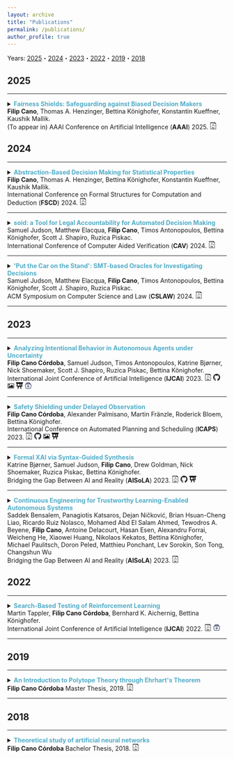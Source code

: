 ```yaml
---
layout: archive
title: "Publications"
permalink: /publications/
author_profile: true
---
```


Years: [2025](#2025)・[2024](#2024)・[2023](#2023)・[2022](#2022)・[2019](#2019)・[2018](#2018)


## 2025 ##

---



<details>
<summary> 
<strong style="color:#52adc8">Fairness Shields: Safeguarding against Biased Decision Makers</strong> <br>
 <strong>Filip Cano</strong>, Thomas A. Henzinger, Bettina Könighofer, Konstantin Kueffner, Kaushik Mallik.
<br>
(To appear in) AAAI Conference on Artificial Intelligence (<strong>AAAI</strong>) 2025.
<a href="https://arxiv.org/pdf/2412.11994"
style="text-decoration: none;">
<img src="./../images/pdf-svg.svg" width=16em title="pdf"/>
</a>
</summary>
<br>
<div style="margin-left: 2em">
<strong> Abstract: </strong>
As AI-based decision-makers increasingly influence decisions that affect humans, it is crucial to ensure their decisions are fair and unbiased. Most algorithms for fair decision-making provide probabilistic guarantees of fairness over the long run, not providing any guarantees at specific intervals, such as yearly or quarterly. In this paper, we introduce a novel neurosymbolic approach to guarantee fairness in every finite run through the use of a symbolic runtime enforcer called a *fairness shield*. The fairness shield monitors and minimally intervenes in the decision-maker’s decisions to ensure that fairness criteria are met either within a bounded horizon or periodically, while also minimizing the costs associated with such interventions as specified by a given cost function. Given a distribution over future decisions and their costs, we present algorithms to compute fairness shields by solving a bounded-horizon optimal control problem. We present synthesis algorithms for four types of fairness shields, each tailored to different operational settings. Our empirical evaluation demonstrates the effectiveness of these shields in ensuring fairness while maintaining cost efficiency across various scenarios.
<br>
<br>
</div>
</details>

<!-- ---




<details>
<summary> 
<strong style="color:#52adc8">Machine Unlearning using Forgetting Neural Networks</strong> <br>
 Amartya Hatua, Trung T. Nguyen, <strong>Filip Cano</strong>, Andrew H. Sung
<br>
International Conference on Agents and Artificial Intelligence (<strong>ICAART</strong>) 2025.
<a href="https://arxiv.org/pdf/2410.22374"
style="text-decoration: none;">
<img src="./../images/pdf-svg.svg" width=16em title="pdf"/>
</a>
</summary>
<br>
<div style="margin-left: 2em">
<strong> Abstract: </strong>
Modern computer systems store vast amounts of personal data, enabling advances in AI and ML but risking user privacy and trust. For privacy reasons, it is desired sometimes for an ML model to forget part of the data it was trained on. This paper presents a new approach to machine unlearning using forgetting neural networks (FNN). FNNs are neural networks with specific forgetting layers, that take inspiration from the processes involved when a human brain forgets. While FNNs had been proposed as a theoretical construct, they have not been previously used as a machine unlearning method. We describe four different types of forgetting layers and study their properties. In our experimental evaluation, we report our results on the MNIST handwritten digit recognition and fashion datasets. The effectiveness of the unlearned models was tested using Membership Inference Attacks (MIA). Successful experimental results demonstrate the great potential of our proposed method for dealing with the machine unlearning problem.
<br>
<br>
</div>
</details> -->





## 2024 ##

---



<details>
<summary> 
<strong style="color:#52adc8">Abstraction-Based Decision Making for Statistical Properties</strong> <br>
 <strong>Filip Cano</strong>, Thomas A. Henzinger, Bettina Könighofer, Konstantin Kueffner, Kaushik Mallik.
<br>
International Conference on Formal Structures for Computation and Deduction (<strong>FSCD</strong>) 2024.
<a href="./../files/fscd24-paper.pdf"
style="text-decoration: none;">
<img src="./../images/pdf-svg.svg" width=16em title="pdf"/>
</a>
</summary>
<br>
<div style="margin-left: 2em">
<strong> Abstract: </strong>
Sequential decision-making in probabilistic environments is a fundamental problem with many applications in AI and economics. In this paper, we present an algorithm for synthesizing sequential decision-making agents that optimize statistical properties such as maximum and average response times. In the general setting of sequential decision-making, the environment is modeled as a random process that generates inputs. The agent responds to each input, aiming to maximize rewards and minimize costs within a specified time horizon. The corresponding synthesis problem is known to be PSPACE-hard. We consider the special case where the input distribution, reward, and cost depend on input-output statistics specified by counter automata. For such problems, this paper presents the first PTIME synthesis algorithms. We introduce the notion of statistical abstraction, which clusters statistically indistinguishable input-output sequences into equivalence classes. This abstraction allows for a dynamic programming algorithm whose complexity grows polynomially with the considered horizon, making the statistical case exponentially more efficient than the general case. We evaluate our algorithm on three different application scenarios of a client-server protocol, where multiple clients compete via bidding to gain access to the service offered by the server. The synthesized policies optimize profit while guaranteeing that none of the server’s clients is disproportionately starved of the service.
<br>
<br>
<details><summary>BibTex:</summary>
<pre>
@inproceedings{cano2024abstraction,
  author =	{Cano, Filip and Henzinger, Thomas A. and K\"{o}nighofer, Bettina and Kueffner, Konstantin and Mallik, Kaushik},
  title =	{Abstraction-Based Decision Making for Statistical Properties},
  booktitle =	{9th International Conference on Formal Structures for Computation and Deduction (FSCD 2024)},
  pages =	{2:1--2:17},
  series =	{Leibniz International Proceedings in Informatics (LIPIcs)},
  year =	{2024},
  volume =	{299},
  publisher =	{Schloss Dagstuhl -- Leibniz-Zentrum f{\"u}r Informatik},
  address =	{Dagstuhl, Germany}
}

</pre>
</details>
</div>
</details>

---

<details>
<summary> 
<strong style="color:#52adc8">soid: a Tool for Legal Accountability for Automated Decision Making </strong> <br>
Samuel Judson, Matthew Elacqua, <strong>Filip Cano</strong>, Timos Antonopoulos, Bettina Könighofer, Scott J. Shapiro, Ruzica Piskac.
<br>
International Conference of Computer Aided Verification (<strong>CAV</strong>) 2024.
<a href="./../files/cav24-paper.pdf"
style="text-decoration: none;">
<img src="./../images/pdf-svg.svg" width=16em title="pdf"/>
</a>
</summary>
<br>
<div style="margin-left: 2em">
<strong> Abstract: </strong>
We present soid, a tool for interrogating the decision making of autonomous agents using SMT-based automated reasoning. Relying on the Z3 SMT solver and KLEE symbolic execution engine, soid allows investigators to receive rigorously proven answers to factual and counterfactual queries about agent behavior, enabling effective legal and engineering accountability for harmful or otherwise incorrect decisions. We evaluate soid qualitatively and quantitatively on a pair of examples, i) a buggy implementation of a classic decision tree inference benchmark from the explainable AI (XAI) literature; and ii) a car crash in a simulated physics environment. For the latter, we also contribute the soid-gui, a domain-specific, web-based example interface for legal and other practitioners to specify factual and counterfactual queries without requiring sophisticated programming or formal methods expertise.
<br>
<br>
<details><summary>BibTex:</summary>
<pre>
@inproceedings{judson2024soid,
  title={soid: {A} Tool for Legal Accountability for Automated Decision Making},
  author={Judson, Samuel and Elacqua, Matthee and Cano, Filip and Antonopoulos, Timos and K{\"o}nighofer, Bettina and Shapiro, Scott J. and Piskac, Ruzica},
  booktitle = {Computer Aided Verification - 36th International Conference, {CAV}},
  series       = {Lecture Notes in Computer Science},
  volume       = {14682},
  pages        = {233--246},
  publisher    = {Springer},
  year         = {2024}
}


</pre>
</details>
</div>
</details>

---

<details>
<summary> 
<strong style="color:#52adc8">'Put the Car on the Stand': SMT-based Oracles for Investigating Decisions</strong> <br>
Samuel Judson, Matthew Elacqua, <strong>Filip Cano</strong>, Timos Antonopoulos, Bettina Könighofer, Scott J. Shapiro, Ruzica Piskac.
<br>
ACM Symposium on Computer Science and Law (<strong>CSLAW</strong>) 2024.
<a href="./../files/cslaw24-paper.pdf"
style="text-decoration: none;">
<img src="./../images/pdf-svg.svg" width=16em title="pdf"/>
</a>
</summary>
<br>
<div style="margin-left: 2em">
<strong> Abstract: </strong>
Principled accountability in the aftermath of harms is essential to
the trustworthy design and governance of algorithmic decision
making. Legal theory offers a paramount method for assessing culpability: putting the agent ‘on the stand’ to subject their actions
and intentions to cross-examination. We show that under minimal
assumptions automated reasoning can rigorously interrogate algorithmic behaviors as in the adversarial process of legal fact finding.
We use the formal methods of symbolic execution and satisfiability
modulo theories (SMT) solving to discharge queries about agent
behavior in factual and counterfactual scenarios, as adaptively formulated by a human investigator. We implement our framework
and demonstrate its utility on an illustrative car crash scenario.
<br>
<br>
<details><summary>BibTex:</summary>
<pre>
@inproceedings{judson2024put,
  title={'Put the Car on the Stand': {SMT}-based Oracles for Investigating Decisions},
  author={Judson, Samuel and Elacqua, Matthee and Cano, Filip and Antonopoulos, Timos and K{\"o}nighofer, Bettina and Shapiro, Scott J. and Piskac, Ruzica},
  booktitle    = {Proceedings of the Symposium on Computer Science and Law, {CSLAW}
                  2024, Boston, MA, USA, March 12-13, 2024},
  pages        = {73--85},
  publisher    = {ACM},
  year         = {2024}
}


</pre>
</details>
</div>
</details>

---


## 2023 ##

---

<details>
<summary> 
<strong style="color:#52adc8">Analyzing Intentional Behavior in Autonomous Agents under Uncertainty</strong> <br>
<strong>Filip Cano Córdoba</strong>, Samuel Judson, Timos Antonopoulos, Katrine Bjørner, Nick Shoemaker, Scott J. Shapiro, Ruzica Piskac, Bettina Könighofer.
<br>
International Joint Conference of Artificial Intelligence (<strong>IJCAI</strong>) 2023.
<a href="https://www.ijcai.org/proceedings/2023/0042.pdf"
style="text-decoration: none;">
<img src="./../images/pdf-svg.svg" width=16em title="pdf"/>
</a>
<a href="https://github.com/filipcano/intentional-autonomous-agents" style="text-decoration: none;">
<img src="./../images/github-icon.svg" width=16em title="Repository"/>
</a>
<a href="./../files/ijcai23-poster.pdf" style="text-decoration: none;">
<img src="./../images/poster-icon.svg" width=16em title="Poster"/>
</a>
<a href="./../files/ijcai23-slides.pptx" style="text-decoration: none;">
<img src="./../images/slides-icon.svg" width=16em title="Slides"/>
</a>
<a href="https://recorder-v3.slideslive.com/?share=84865&s=0c054fdc-adfd-4ef6-8302-5a3f3710089b" style="text-decoration: none;">
<img src="./../images/video-icon.svg" width=16em title="Talk recording"/>
</a>
</summary>
<br>
<div style="margin-left: 2em">
<strong> Abstract: </strong>
Principled accountability for autonomous decision-making in uncertain environments requires distinguishing intentional outcomes from negligent designs from actual accidents. We propose analyzing the behavior of autonomous agents through a quantitative measure of the evidence of intentional behavior. We model an uncertain environment as a Markov Decision Process (MDP). For a given scenario, we rely on probabilistic model checking to compute the ability of the agent to influence reaching a certain event. We call this the scope of agency. We say that there is evidence of intentional behavior if the scope of agency is high and the decisions of the agent are close to being optimal for reaching the event. Our method applies counterfactual reasoning to automatically generate relevant scenarios that can be analyzed to increase the confidence of our assessment. In a case study, we show how our method can distinguish between 'intentional' and 'accidental' traffic collisions.
<br>
<br>
<details><summary>BibTex:</summary>
<pre>
@inproceedings{canocordoba2023analyzing,
  title={Analyzing Intentional Behavior in Autonomous Agents under Uncertainty},
  author={Cano C{\'o}rdoba, Filip and Judson, Samuel and Antonopoulos, Timos and Bj{\o}rner, Katrine and Shoemaker, Nicholas and Shapiro, Scott J and Piskac, Ruzica and K{\"o}nighofer, Bettina},
  booktitle = {Proceedings of the Thirty-Second International Joint Conference on Artificial Intelligence, {IJCAI} 2023},
  year={2023}
}

</pre>
</details>
</div>
</details>

---

<details>
<summary> 
<strong style="color:#52adc8">Safety Shielding under Delayed Observation</strong> <br>
<strong>Filip Cano Córdoba</strong>, Alexander Palmisano, Martin Fränzle, Roderick Bloem, Bettina Könighofer. 
<br>
International Conference on Automated Planning and Scheduling (<strong>ICAPS</strong>) 2023.
<a href="https://ojs.aaai.org/index.php/ICAPS/article/view/27181/26954" style="text-decoration: none;">
<img src="./../images/pdf-svg.svg" width=16em title="pdf"/>
</a>
<a href="https://github.com/filipcano/safety-shields-delayed" style="text-decoration: none;">
<img src="./../images/github-icon.svg" width=16em title="Repository"/>
</a>
<a href="./../files/icaps23-poster.pdf" style="text-decoration: none;">
<img src="./../images/poster-icon.svg" width=16em title="Poster"/>
</a>
<a href="./../files/icaps23-slides.pptx" style="text-decoration: none;">
<img src="./../images/slides-icon.svg" width=16em title="Slides"/>
</a>
</summary>
<br>
<div style="margin-left: 2em">
<strong> Abstract: </strong>
Agents operating in physical environments need to be able to handle delays in the input and output signals since neither data transmission nor sensing or actuating the environment are instantaneous. Shields are correct-by-construction runtime enforcers that guarantee safe execution by correcting any action that may cause a violation of a formal safety specification. Besides providing safety guarantees, shields should interfere minimally with the agent. Therefore, shields should pick the safe corrective actions in such a way that future interferences are most likely minimized. Current shielding approaches do not consider possible delays in the input signals in their safety analyses. In this paper, we address this issue. We propose synthesis algorithms to compute delay-resilient shields that guarantee safety under worst-case assumptions on the delays of the input signals. We also introduce novel heuristics for deciding between multiple corrective actions, designed to minimize future shield interferences caused by delays. As a further contribution, we present the first integration of shields in a realistic driving simulator. We implemented our delayed shields in the driving simulator Carla. We shield potentially unsafe autonomous driving agents in different safety-critical scenarios and show the effect of delays on the safety analysis.
<br>
<br>
<details><summary>BibTex:</summary>
<pre>
@article{Cano2023, 
  title={Safety Shielding under Delayed Observation}, 
  author={Cano Córdoba, Filip and Palmisano, Alexander and Fränzle, Martin and Bloem, Roderick and Könighofer, Bettina}, 
  journal={Proceedings of the International Conference on Automated Planning and Scheduling}, 
  volume={33},  
  number={1}, 
  pages={80-85},
  year={2023}
}

</pre>
</details>
</div>
</details>

---


<details>
<summary> 
<strong style="color:#52adc8">Formal XAI via Syntax-Guided Synthesis</strong> <br>
Katrine Bjørner, Samuel Judson, <strong>Filip Cano</strong>, Drew Goldman, Nick Shoemaker, Ruzica Piskac, Bettina Könighofer.
<br>
Bridging the Gap Between AI and Reality (<strong>AISoLA</strong>) 2023.
<a href="../files/isola23-paper.pdf"
style="text-decoration: none;">
<img src="./../images/pdf-svg.svg" width=16em title="pdf"/>
</a>
<a href="https://github.com/kbjorner/synthesis" style="text-decoration: none;">
<img src="./../images/github-icon.svg" width=16em title="Repository"/>
</a>
<a href="./../files/aisola2023-slides.pptx" style="text-decoration: none;">
<img src="./../images/slides-icon.svg" width=16em title="Slides"/>
</a>
</summary>
<br>
<div style="margin-left: 2em">
<strong> Abstract: </strong>
In this paper, we propose a novel application of syntax-guided synthesis to find symbolic representations of a model’s decision-making process, designed for easy comprehension and validation by humans. Our approach takes input-output samples from complex machine learning models, such as deep neural networks, and automatically derives interpretable mimic programs. A mimic program precisely imitates the behavior of an opaque model over the provided data. We discuss various types of grammars that are well-suited for computing mimic programs for tabular and image input data. Our experiments demonstrate the potential of the proposed method: wesuccessfully synthesized mimic programs for neural networks trained on the MNIST and the Pima Indians diabetes data sets. All experiments were performed using the SMT-based cvc5 synthesis tool.
<br>
<br>
<details><summary>BibTex:</summary>
<pre>
@inproceedings{DBLP:conf/vecos/BjornerJCGSPK23,
  author       = {Katrine Bj{\o}rner and
                  Samuel Judson and
                  Filip Cano and
                  Drew Goldman and
                  Nicholas Shoemaker and
                  Ruzica Piskac and
                  Bettina K{\"{o}}nighofer},
  title        = {Formal {XAI} via Syntax-Guided Synthesis},
  booktitle    = {AISoLA},
  series       = {Lecture Notes in Computer Science},
  volume       = {14380},
  pages        = {119--137},
  publisher    = {Springer},
  year         = {2023}
}

</pre>
</details>
</div>
</details>


---


<details>
<summary> 
<strong style="color:#52adc8">Continuous Engineering for Trustworthy Learning-Enabled Autonomous Systems</strong> <br>
Saddek Bensalem, Panagiotis Katsaros, Dejan Ničković, Brian Hsuan-Cheng Liao, Ricardo Ruiz Nolasco, Mohamed Abd El Salam Ahmed, Tewodros A. Beyene, <strong>Filip Cano</strong>, Antoine Delacourt, Hasan Esen, Alexandru Forrai, Weicheng He, Xiaowei Huang, Nikolaos Kekatos, Bettina Könighofer, Michael Paulitsch, Doron Peled, Matthieu Ponchant, Lev Sorokin, Son Tong, Changshun Wu 
<br>
Bridging the Gap Between AI and Reality (<strong>AISoLA</strong>) 2023.
<a href="https://link.springer.com/content/pdf/10.1007/978-3-031-46002-9_15.pdf"
style="text-decoration: none;">
<img src="./../images/pdf-svg.svg" width=16em title="pdf"/>
</a>
</summary>
<br>
<div style="margin-left: 2em">
<strong> Abstract: </strong>
Learning-enabled autonomous systems (LEAS) use machine learning (ML) components for essential functions of autonomous operation, such as perception and control. LEAS are often safety-critical. The development and integration of trustworthy ML components present new challenges that extend beyond the boundaries of system’s design to the system’s operation in its real environment. This paper introduces the methodology and tools developed within the frame of the FOCETA European project towards the continuous engineering of trustworthy LEAS. Continuous engineering includes iterations between two alternating phases, namely: (i) design and virtual testing, and (ii) deployment and operation. Phase (i) encompasses the design of trustworthy ML components and the system’s validation with respect to formal specifications of its requirements via modeling and simulation. An integral part of both the simulation-based testing and the operation of LEAS is the monitoring and enforcement of safety, security and performance properties and the acquisition of information for the system’s operation in its environment. Finally, we show how the FOCETA approach has been applied to realistic continuous engineering workflowsfor three different LEAS from automotive and medical application domains.
<br>
<br>
<details><summary>BibTex:</summary>
<pre>
@inproceedings{DBLP:conf/vecos/BensalemKNLNABCDEFHHKKPPPSTW23,
  author       = {Saddek Bensalem and
                  Panagiotis Katsaros and
                  Dejan Nickovic and
                  Brian Hsuan{-}Cheng Liao and
                  Ricardo Ruiz Nolasco and
                  Mohamed Abd El Salam Ahmed and
                  Tewodros A. Beyene and
                  Filip Cano and
                  Antoine Delacourt and
                  Hasan Esen and
                  Alexandru Forrai and
                  Weicheng He and
                  Xiaowei Huang and
                  Nikolaos Kekatos and
                  Bettina K{\"{o}}nighofer and
                  Michael Paulitsch and
                  Doron Peled and
                  Matthieu Ponchant and
                  Lev Sorokin and
                  Son Tong and
                  Changshun Wu},
  title        = {Continuous Engineering for Trustworthy Learning-Enabled Autonomous
                  Systems},
  booktitle    = {AISoLA},
  series       = {Lecture Notes in Computer Science},
  volume       = {14380},
  pages        = {256--278},
  publisher    = {Springer},
  year         = {2023}
}

</pre>
</details>
</div>
</details>


## 2022 ##

---

<details>
<summary> 
<strong style="color:#52adc8">Search-Based Testing of Reinforcement Learning</strong> <br>
Martin Tappler, <strong>Filip Cano Córdoba</strong>, Bernhard K. Aichernig, Bettina Könighofer. 
<br>
International Joint Conference of Artificial Intelligence (<strong>IJCAI</strong>) 2022.
<a href="https://www.ijcai.org/proceedings/2022/0072.pdf" style="text-decoration: none;">
<img src="./../images/pdf-svg.svg" width=16em title="pdf"/>
</a>
<a href="https://slideslive.com/38985048/searchbased-testing-of-reinforcement-learning" style="text-decoration: none;">
<img src="./../images/video-icon.svg" width=16em title="Talk recording"/>
</a>
</summary>
<br>
<div style="margin-left: 2em">
<strong> Abstract: </strong>
Evaluation of deep reinforcement learning (RL) is inherently challenging. Especially the opaqueness of learned policies and the stochastic nature of both agents and environments make testing the behavior of deep RL agents difficult. We present a search-based testing framework that enables a wide range of novel analysis capabilities for evaluating the safety and performance of deep RL agents. For safety testing, our framework utilizes a search algorithm that searches for a reference trace that solves the RL task. The backtracking states of the search, called boundary states, pose safety-critical situations. We create safety test-suites that evaluate how well the RL agent escapes safety-critical situations near these boundary states. For robust performance testing, we create a diverse set of traces via fuzz testing. These fuzz traces are used to bring the agent into a wide variety of potentially unknown states from which the average performance of the agent is compared to the average performance of the fuzz traces. We apply our search-based testing approach on RL for Nintendo's Super Mario Bros.

<br>
<br>
<details><summary>BibTex:</summary>
<pre>
@inproceedings{ijcai2022p0072,
  title     = {Search-Based Testing of Reinforcement Learning},
  author    = {Tappler, Martin and Cano Córdoba, Filip and Aichernig, Bernhard K. and Könighofer, Bettina},
  booktitle = {Proceedings of the Thirty-First International Joint Conference on
               Artificial Intelligence, {IJCAI-22}},
  publisher = {International Joint Conferences on Artificial Intelligence Organization},
  editor    = {Lud De Raedt},
  pages     = {503--510},
  year      = {2022},
  month     = {7},
  note      = {Main Track},
  doi       = {10.24963/ijcai.2022/72},
  url       = {https://doi.org/10.24963/ijcai.2022/72},
}

</pre>
</details>
</div>
</details>

---

## 2019 ##

---

<details>
<summary> 
<strong style="color:#52adc8">An Introduction to Polytope Theory through Ehrhart's Theorem</strong> <br>
<strong>Filip Cano Córdoba</strong>
Master Thesis, 2019.
<a href="https://upcommons.upc.edu/handle/2117/171328">
<img src="./../images/pdf-svg.svg" width=16em title="pdf"/>
</a>
</summary>
<br>
<div style="margin-left: 2em">
<strong> Abstract: </strong>
A classic introduction to polytope theory is presented, serving as the foundation to develop more advanced theoretical tools, namely the algebra of polyhedra and the use of valuations. The main theoretical objective is the construction of the so called Berline-Vergne valuation. Most of the theoretical development is aimed towards this goal. A little survey on Ehrhart positivity is presented, as well as some calculations that lead to conjecture that generalized permutohedra have positive coefficients in their Ehrhart polynomials. Throughout the thesis three different proofs of Ehrhart's theorem are presented, as an application of the new techniques developed.

<br>
<br>
<details><summary>BibTex:</summary>
<pre>
@mastersthesis{cano2019introduction,
  title={An Introduction to Polytope Theory through Ehrhart's Theorem},
  author={Cano C{\'o}rdoba, Filip},
  type={M.S. thesis},
  year={2019},
  school={Universitat Polit{\`e}cnica de Catalunya}
}
</pre>
</details>
</div>
</details>

---

## 2018 ##

---

<details>
<summary> 
<strong style="color:#52adc8">Theoretical study of artificial neural networks</strong> <br>
<strong>Filip Cano Córdoba</strong> Bachelor Thesis, 2018.
<a href="https://upcommons.upc.edu/bitstream/handle/2117/121051/memoria.pdf">
<img src="./../images/pdf-svg.svg" width=16em title="pdf"/>
</a>
</summary>
<br>
<div style="margin-left: 2em">
<strong> Abstract: </strong>
The basic structure and definitions of artificial neural networks are exposed, as an introduction to Machine Learning algorithms. The theoretical description is emphasized and representation power of both shallow and deep networks is studied, proving the so called \textit{Universality Theorem}. Then the properties and limitations of learning algorithms are studied. More specifically, the \textit{No Free Lunch Theorem} is presented and proven, and then some recent approaches to the open problem of convergence of Stochastic Gradient Descent applied to neural networks are presented. Finally, a concept of forgetting in neural networks is introduced and some results on this model are given throughout the thesis.

<br>
<br>
<details><summary>BibTex:</summary>
<pre>
@mastersthesis{cano2018theoretical,
  title={Theoretical study of artificial neural networks},
  author={Cano C{\'o}rdoba, Felipe},
  type={B.S. thesis},
  year={2018},
  school={Universitat Polit{\`e}cnica de Catalunya}
}
</pre>
</details>
</div>
</details>

